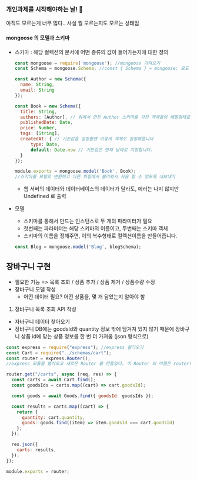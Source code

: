 ### 개인과제를 시작해야하는 날! 🤪 
아직도 모르는게 너무 많다.. 사실 뭘 모르는지도 모르는 상태임

#### mongoose 의 모델과 스키마

* 스키마 : 해당 컬렉션의 문서에 어떤 종류의 값이 들어가는지에 대한 정의
  
  ```javascript
  const mongoose = require('mongoose'); //mongoose 가져오기
  const Schema = mongoose.Schema; //const { Schema } = mongoose; 로도 가능

  const Author = new Schema({
    name: String,
    email: String
  });
  
  const Book = new Schema({
    title: String,
    authors: [Author], // 위에서 만든 Author 스키마를 가진 객체들의 배열형태로 설정했습니다.
    publishedDate: Date,
    price: Number,
    tags: [String],
    createdAt: { // 기본값을 설정할땐 이렇게 객체로 설정해줍니다
        type: Date,
        default: Date.now // 기본값은 현재 날짜로 지정합니다.
    }
  });
  
  module.exports = mongoose.model('Book', Book); 
  //스키마를 모델로 변환하고 다른 파일에서 불러와서 사용 할 수 있도록 내보내기 
  ```
  
  - 웹 서버의 데이터와 데이터베이스의 데이터가 달라도, 에러는 나지 않지만 Undefined 로 출력
 
* 모델
  - 스키마를 통해서 만드는 인스턴스로 두 개의 파라미터가 필요
  - 첫번째는 파라미터는 해당 스키마의 이름이고, 두번째는 스키마 객체
  - 스키마의 이름을 정해주면, 이의 복수형태로 컬렉션이름을 만들어줍니다.
  
  ```javascript
  const Blog = mongoose.model('Blog', blogSchema);
  ```
  
## 장바구니 구현 

* 필요한 기능 => 목록 조회 / 상품 추가 / 상품 제거 / 상품수량 수정
* 장바구니 모델 작성 
  - 어떤 데이터 필요? 어떤 상품을, 몇 개 담았는지 알아야 함

1) 장바구니 목록 조회 API 작성
  - 자바구니 데이터 찾아오기
  - 장바구니 DB에는 goodsId와 quantity 정보 밖에 담겨져 있지 않기 때문에 장바구니 상품 id에 맞는 상품 정보를 한 번 더 가져옴 (json 형식으로)
  
  ```javascript
  const express = require("express"); //express 불러오기
  const Cart = require("../schemas/cart");
  const router = express.Router(); 
  //express 모듈을 불러오고 새로운 Router 를 만들었다. 이 Router 의 이름은 router!

  router.get("/carts", async (req, res) => {
    const carts = await Cart.find();
    const goodsIds = carts.map((cart) => cart.goodsId);

    const goods = await Goods.find({ goodsId: goodsIds });

    const results = carts.map((cart) => {
      return {
        quantity: cart.quantity,
        goods: goods.find((item) => item.goodsId === cart.goodsId)
      };
    });

    res.json({
      carts: results,
    });
  });

module.exports = router;
  ```
  

